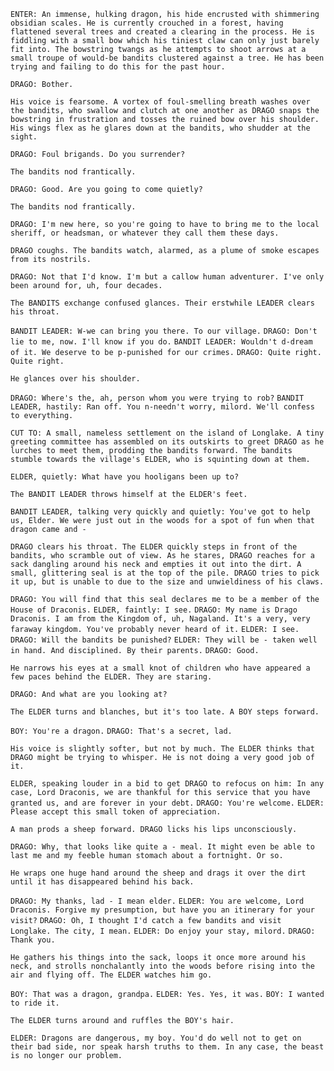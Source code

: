 `ENTER: An immense, hulking dragon, his hide encrusted with shimmering obsidian scales. He is currently crouched in a forest, having flattened several trees and created a clearing in the process. He is fiddling with a small bow which his tiniest claw can only just barely fit into. The bowstring twangs as he attempts to shoot arrows at a small troupe of would-be bandits clustered against a tree. He has been trying and failing to do this for the past hour.`

`DRAGO: Bother.`

`His voice is fearsome. A vortex of foul-smelling breath washes over the bandits, who swallow and clutch at one another as DRAGO snaps the bowstring in frustration and tosses the ruined bow over his shoulder. His wings flex as he glares down at the bandits, who shudder at the sight.`

`DRAGO: Foul brigands. Do you surrender?`

`The bandits nod frantically.`

`DRAGO: Good. Are you going to come quietly?`

`The bandits nod frantically.`

`DRAGO: I'm new here, so you're going to have to bring me to the local sheriff, or headsman, or whatever they call them these days.`

`DRAGO coughs. The bandits watch, alarmed, as a plume of smoke escapes from its nostrils.`

`DRAGO: Not that I'd know. I'm but a callow human adventurer. I've only been around for, uh, four decades.`

`The BANDITS exchange confused glances. Their erstwhile LEADER clears his throat.`

`BANDIT LEADER: W-we can bring you there. To our village.`
`DRAGO: Don't lie to me, now. I'll know if you do.`
`BANDIT LEADER: Wouldn't d-dream of it. We deserve to be p-punished for our crimes.`
`DRAGO: Quite right. Quite right.`

`He glances over his shoulder.`

`DRAGO: Where's the, ah, person whom you were trying to rob?`
`BANDIT LEADER, hastily: Ran off. You n-needn't worry, milord. We'll confess to everything.`

`CUT TO: A small, nameless settlement on the island of Longlake. A tiny greeting committee has assembled on its outskirts to greet DRAGO as he lurches to meet them, prodding the bandits forward. The bandits stumble towards the village's ELDER, who is squinting down at them.`

`ELDER, quietly: What have you hooligans been up to?`

`The BANDIT LEADER throws himself at the ELDER's feet.`

`BANDIT LEADER, talking very quickly and quietly: You've got to help us, Elder. We were just out in the woods for a spot of fun when that dragon came and -`

`DRAGO clears his throat. The ELDER quickly steps in front of the bandits, who scramble out of view. As he stares, DRAGO reaches for a sack dangling around his neck and empties it out into the dirt. A small, glittering seal is at the top of the pile. DRAGO tries to pick it up, but is unable to due to the size and unwieldiness of his claws.`

`DRAGO: You will find that this seal declares me to be a member of the House of Draconis.`
`ELDER, faintly: I see.`
`DRAGO: My name is Drago Draconis. I am from the Kingdom of, uh, Nagaland. It's a very, very faraway kingdom. You've probably never heard of it.`
`ELDER: I see.`
`DRAGO: Will the bandits be punished?`
`ELDER: They will be - taken well in hand. And disciplined. By their parents.`
`DRAGO: Good.`

`He narrows his eyes at a small knot of children who have appeared a few paces behind the ELDER. They are staring.`

`DRAGO: And what are you looking at?`

`The ELDER turns and blanches, but it's too late. A BOY steps forward.`

`BOY: You're a dragon.`
`DRAGO: That's a secret, lad.`

`His voice is slightly softer, but not by much. The ELDER thinks that DRAGO might be trying to whisper. He is not doing a very good job of it.`

`ELDER, speaking louder in a bid to get DRAGO to refocus on him: In any case, Lord Draconis, we are thankful for this service that you have granted us, and are forever in your debt.`
`DRAGO: You're welcome.`
`ELDER: Please accept this small token of appreciation.`

`A man prods a sheep forward. DRAGO licks his lips unconsciously.`

`DRAGO: Why, that looks like quite a - meal. It might even be able to last me and my feeble human stomach about a fortnight. Or so.`

`He wraps one huge hand around the sheep and drags it over the dirt until it has disappeared behind his back.`

`DRAGO: My thanks, lad - I mean elder.`
`ELDER: You are welcome, Lord Draconis. Forgive my presumption, but have you an itinerary for your visit?`
`DRAGO: Oh, I thought I'd catch a few bandits and visit Longlake. The city, I mean.`
`ELDER: Do enjoy your stay, milord.`
`DRAGO: Thank you.`

`He gathers his things into the sack, loops it once more around his neck, and strolls nonchalantly into the woods before rising into the air and flying off. The ELDER watches him go.`

`BOY: That was a dragon, grandpa.`
`ELDER: Yes. Yes, it was.`
`BOY: I wanted to ride it.`

`The ELDER turns around and ruffles the BOY's hair.`

`ELDER: Dragons are dangerous, my boy. You'd do well not to get on their bad side, nor speak harsh truths to them. In any case, the beast is no longer our problem.`